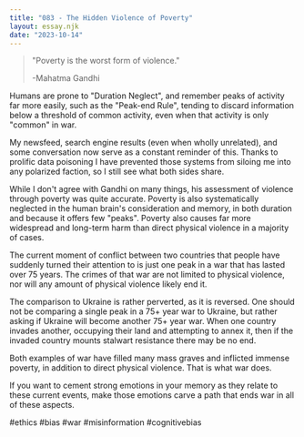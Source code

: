 ```yaml
---
title: "083 - The Hidden Violence of Poverty"
layout: essay.njk
date: "2023-10-14"
---
```


>"Poverty is the worst form of violence."
>
>-Mahatma Gandhi

Humans are prone to "Duration Neglect", and remember peaks of activity far more easily, such as the "Peak-end Rule", tending to discard information below a threshold of common activity, even when that activity is only "common" in war.

My newsfeed, search engine results (even when wholly unrelated), and some conversation now serve as a constant reminder of this. Thanks to prolific data poisoning I have prevented those systems from siloing me into any polarized faction, so I still see what both sides share.

While I don't agree with Gandhi on many things, his assessment of violence through poverty was quite accurate. Poverty is also systematically neglected in the human brain's consideration and memory, in both duration and because it offers few "peaks". Poverty also causes far more widespread and long-term harm than direct physical violence in a majority of cases.

The current moment of conflict between two countries that people have suddenly turned their attention to is just one peak in a war that has lasted over 75 years. The crimes of that war are not limited to physical violence, nor will any amount of physical violence likely end it.

The comparison to Ukraine is rather perverted, as it is reversed. One should not be comparing a single peak in a 75+ year war to Ukraine, but rather asking if Ukraine will become another 75+ year war. When one country invades another, occupying their land and attempting to annex it, then if the invaded country mounts stalwart resistance there may be no end.

Both examples of war have filled many mass graves and inflicted immense poverty, in addition to direct physical violence. That is what war does.

If you want to cement strong emotions in your memory as they relate to these current events, make those emotions carve a path that ends war in all of these aspects.

#ethics #bias #war #misinformation #cognitivebias
